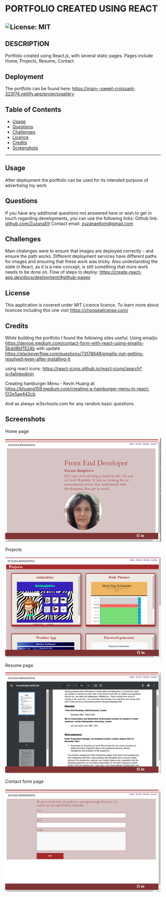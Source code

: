      
# PORTFOLIO CREATED USING REACT   

![License: MIT](https://img.shields.io/badge/License-MIT-yellow.svg)
-----   
        
## DESCRIPTION
Portfolio created using React.js, with several static pages.
Pages include Home, Projects, Resume, Contact.

## Deployment

  The portfolio can be found here:
  https://main--sweet-croissant-323f74.netlify.app/projectsgallery

  

## Table of Contents

 
 * [Usage](#usage)
 * [Questions](#questions)
 * [Challenges](#challenges)
 * [Licence](#licence)
 * [Credits](#credits)
 * [Screenshots](#screenshots)


-----

## Usage
  After deployment the portfolio can be used for its intended purpose of advertising my work


  
## Questions
If you have any additional questions not answered here or wish to get in touch regarding developments, you can use the following links:
Github link: [github.com/ZuzanaElt](https://https://github.com/ZuzanaElt)
Contact email: zuzanaeltom@gmail.com 

## Challenges
Main chalenges were to ensure that images are deployed correctly - and ensure the path works.
Different deployment services have different paths for images and ensuring that these work was tricky.
Also undestanding the state in React, as it is a new concept, is still something that more work needs to be done on.
Flow of steps to deploy:
  https://create-react-app.dev/docs/deployment/#github-pages

## License
This application is covered under MIT Licence licence. 
To learn more about licences including this one visit https://choosealicense.com/

## Credits
While building the portfolio I found the following sites useful:
Using emailjs:
https://devjoe.medium.com/contact-form-with-react-using-emailjs-5bdd8bf1524b
with update
https://stackoverflow.com/questions/73178648/emailjs-not-getting-resolved-even-after-installing-it

using react icons:
https://react-icons.github.io/react-icons/search?q=falinkedinin

Creating hamburger Menu - Kevin Huang at:
https://khuang159.medium.com/creating-a-hamburger-menu-in-react-f22e5ae442cb

And as always w3schools.com for any random basic questions.
## Screenshots

Home page

![Home page](src/assets/images/Home%20page.png)

Projects

![Projects page](src/assets/images/projects%20page.png)

Resume page

![Resume](src/assets/images/resume%20page.png)

Contact form page

![contact form page](src/assets/images/contact%20form.png)